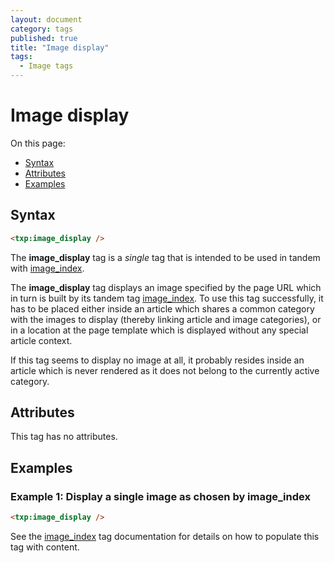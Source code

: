```yaml
---
layout: document
category: tags
published: true
title: "Image display"
tags:
  - Image tags
---
```


# Image display

On this page:

* [Syntax](#user-content-syntax)
* [Attributes](#user-content-attributes)
* [Examples](#user-content-examples)

## Syntax

~~~ html
<txp:image_display />
~~~

The **image_display** tag is a *single* tag that is intended to be used in tandem with [image_index](image-index).

The **image_display** tag displays an image specified by the page URL which in turn is built by its tandem tag [image_index](image-index). To use this tag successfully, it has to be placed either inside an article which shares a common category with the images to display (thereby linking article and image categories), or in a location at the page template which is displayed without any special article context.

If this tag seems to display no image at all, it probably resides inside an article which is never rendered as it does not belong to the currently active category.

## Attributes

This tag has no attributes.

## Examples

### Example 1: Display a single image as chosen by image_index

~~~ html
<txp:image_display />
~~~

See the [image_index](image-index) tag documentation for details on how to populate this tag with content.
